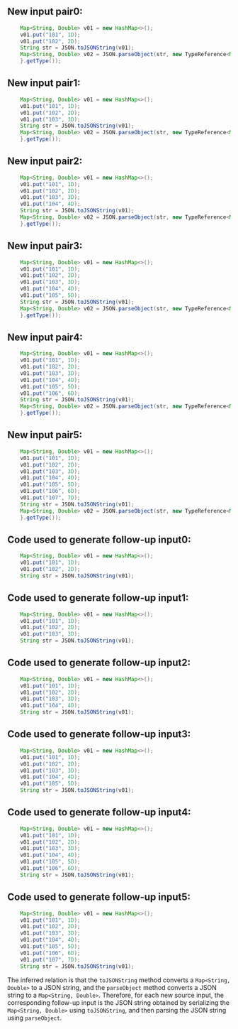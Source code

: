 ## New input pair0:
```java
    Map<String, Double> v01 = new HashMap<>();
    v01.put("101", 1D);
    v01.put("102", 2D);
    String str = JSON.toJSONString(v01);
    Map<String, Double> v02 = JSON.parseObject(str, new TypeReference<Map<String, Double>>() {
    }.getType());
```

## New input pair1:
```java
    Map<String, Double> v01 = new HashMap<>();
    v01.put("101", 1D);
    v01.put("102", 2D);
    v01.put("103", 3D);
    String str = JSON.toJSONString(v01);
    Map<String, Double> v02 = JSON.parseObject(str, new TypeReference<Map<String, Double>>() {
    }.getType());
```

## New input pair2:
```java
    Map<String, Double> v01 = new HashMap<>();
    v01.put("101", 1D);
    v01.put("102", 2D);
    v01.put("103", 3D);
    v01.put("104", 4D);
    String str = JSON.toJSONString(v01);
    Map<String, Double> v02 = JSON.parseObject(str, new TypeReference<Map<String, Double>>() {
    }.getType());
```

## New input pair3:
```java
    Map<String, Double> v01 = new HashMap<>();
    v01.put("101", 1D);
    v01.put("102", 2D);
    v01.put("103", 3D);
    v01.put("104", 4D);
    v01.put("105", 5D);
    String str = JSON.toJSONString(v01);
    Map<String, Double> v02 = JSON.parseObject(str, new TypeReference<Map<String, Double>>() {
    }.getType());
```

## New input pair4:
```java
    Map<String, Double> v01 = new HashMap<>();
    v01.put("101", 1D);
    v01.put("102", 2D);
    v01.put("103", 3D);
    v01.put("104", 4D);
    v01.put("105", 5D);
    v01.put("106", 6D);
    String str = JSON.toJSONString(v01);
    Map<String, Double> v02 = JSON.parseObject(str, new TypeReference<Map<String, Double>>() {
    }.getType());
```

## New input pair5:
```java
    Map<String, Double> v01 = new HashMap<>();
    v01.put("101", 1D);
    v01.put("102", 2D);
    v01.put("103", 3D);
    v01.put("104", 4D);
    v01.put("105", 5D);
    v01.put("106", 6D);
    v01.put("107", 7D);
    String str = JSON.toJSONString(v01);
    Map<String, Double> v02 = JSON.parseObject(str, new TypeReference<Map<String, Double>>() {
    }.getType());
```

## Code used to generate follow-up input0:
```java
    Map<String, Double> v01 = new HashMap<>();
    v01.put("101", 1D);
    v01.put("102", 2D);
    String str = JSON.toJSONString(v01);
```

## Code used to generate follow-up input1:
```java
    Map<String, Double> v01 = new HashMap<>();
    v01.put("101", 1D);
    v01.put("102", 2D);
    v01.put("103", 3D);
    String str = JSON.toJSONString(v01);
```

## Code used to generate follow-up input2:
```java
    Map<String, Double> v01 = new HashMap<>();
    v01.put("101", 1D);
    v01.put("102", 2D);
    v01.put("103", 3D);
    v01.put("104", 4D);
    String str = JSON.toJSONString(v01);
```

## Code used to generate follow-up input3:
```java
    Map<String, Double> v01 = new HashMap<>();
    v01.put("101", 1D);
    v01.put("102", 2D);
    v01.put("103", 3D);
    v01.put("104", 4D);
    v01.put("105", 5D);
    String str = JSON.toJSONString(v01);
```

## Code used to generate follow-up input4:
```java
    Map<String, Double> v01 = new HashMap<>();
    v01.put("101", 1D);
    v01.put("102", 2D);
    v01.put("103", 3D);
    v01.put("104", 4D);
    v01.put("105", 5D);
    v01.put("106", 6D);
    String str = JSON.toJSONString(v01);
```

## Code used to generate follow-up input5:
```java
    Map<String, Double> v01 = new HashMap<>();
    v01.put("101", 1D);
    v01.put("102", 2D);
    v01.put("103", 3D);
    v01.put("104", 4D);
    v01.put("105", 5D);
    v01.put("106", 6D);
    v01.put("107", 7D);
    String str = JSON.toJSONString(v01);
```

The inferred relation is that the `toJSONString` method converts a `Map<String, Double>` to a JSON string, and the `parseObject` method converts a JSON string to a `Map<String, Double>`. Therefore, for each new source input, the corresponding follow-up input is the JSON string obtained by serializing the `Map<String, Double>` using `toJSONString`, and then parsing the JSON string using `parseObject`.
